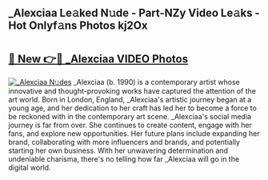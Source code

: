 ## _Alexciaa Le𝚊ked N𝚞de - Part-NZy Video Le𝚊ks - Hot Onlyf𝚊ns Photos kj2Ox

# <h2><a href="http://ac17558.deff.icu/?id=_Alexciaa">🔗 New 👉🔴 _Alexciaa VIDEO Photos</a></h2>

[![_Alexciaa N𝚞des](https://i.imgur.com/rIISA9y.gif)](http://ac17558.deff.icu/?id=_Alexciaa)
_Alexciaa (b. 1990) is a contemporary artist whose innovative and thought-provoking works have captured the attention of the art world. Born in London, England, _Alexciaa's artistic journey began at a young age, and her dedication to her craft has led her to become a force to be reckoned with in the contemporary art scene. _Alexciaa's social media journey is far from over. She continues to create content, engage with her fans, and explore new opportunities. Her future plans include expanding her brand, collaborating with more influencers and brands, and potentially starting her own business. With her unwavering determination and undeniable charisma, there's no telling how far _Alexciaa will go in the digital world.
